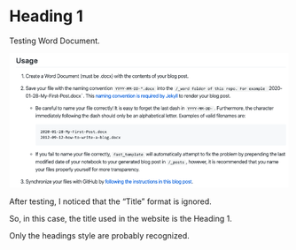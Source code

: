 # Heading 1

Testing Word Document.

![A screenshot of a social media post Description automatically generated](assets/img/2020-02-02-word-helloworld/media/image1.png)

After testing, I noticed that the “Title” format is ignored.

So, in this case, the title used in the website is the Heading 1.

Only the headings style are probably recognized.
